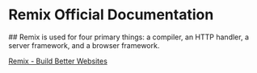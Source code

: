 # Remix Official Documentation

## Remix is used for four primary things: a compiler, an HTTP handler, a server framework, and a browser framework.

[Remix - Build Better Websites](https://remix.run/)